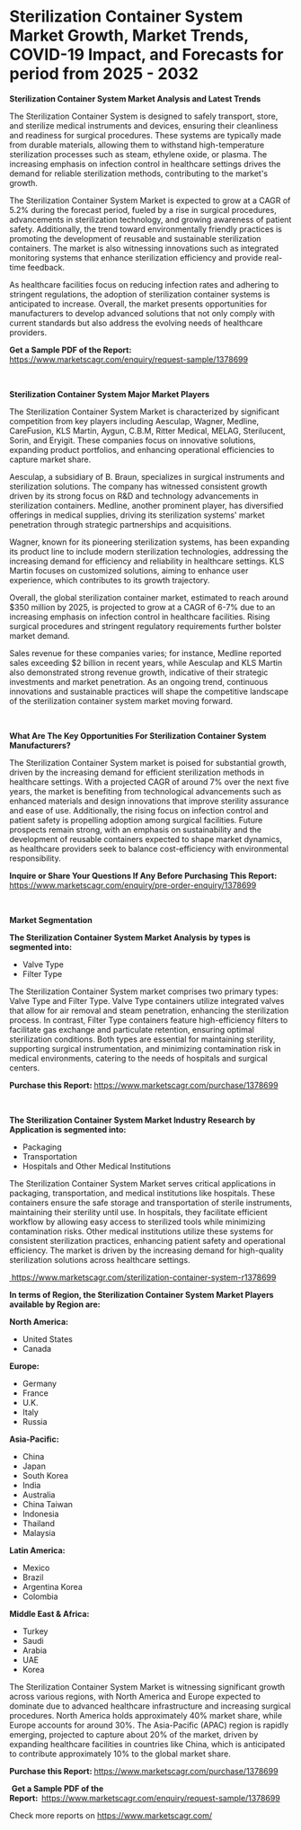 <p><h1>Sterilization Container System Market Growth, Market Trends, COVID-19 Impact, and Forecasts for period from 2025 - 2032</h1></p><p><strong>Sterilization Container System Market Analysis and Latest Trends</strong></p>
<p><p>The Sterilization Container System is designed to safely transport, store, and sterilize medical instruments and devices, ensuring their cleanliness and readiness for surgical procedures. These systems are typically made from durable materials, allowing them to withstand high-temperature sterilization processes such as steam, ethylene oxide, or plasma. The increasing emphasis on infection control in healthcare settings drives the demand for reliable sterilization methods, contributing to the market's growth.</p><p>The Sterilization Container System Market is expected to grow at a CAGR of 5.2% during the forecast period, fueled by a rise in surgical procedures, advancements in sterilization technology, and growing awareness of patient safety. Additionally, the trend toward environmentally friendly practices is promoting the development of reusable and sustainable sterilization containers. The market is also witnessing innovations such as integrated monitoring systems that enhance sterilization efficiency and provide real-time feedback.</p><p>As healthcare facilities focus on reducing infection rates and adhering to stringent regulations, the adoption of sterilization container systems is anticipated to increase. Overall, the market presents opportunities for manufacturers to develop advanced solutions that not only comply with current standards but also address the evolving needs of healthcare providers.</p></p>
<p><strong>Get a Sample PDF of the Report:&nbsp;</strong> <a href="https://www.marketscagr.com/enquiry/request-sample/1378699?utm_campaign=2306&utm_medium=2&utm_source=Github&utm_content=ia&utm_term=16022025&utm_id=sterilization-container-system">https://www.marketscagr.com/enquiry/request-sample/1378699</a></p>
<p>&nbsp;</p>
<p><strong>Sterilization Container System Major Market Players</strong></p>
<p><p>The Sterilization Container System Market is characterized by significant competition from key players including Aesculap, Wagner, Medline, CareFusion, KLS Martin, Aygun, C.B.M, Ritter Medical, MELAG, Sterilucent, Sorin, and Eryigit. These companies focus on innovative solutions, expanding product portfolios, and enhancing operational efficiencies to capture market share.</p><p>Aesculap, a subsidiary of B. Braun, specializes in surgical instruments and sterilization solutions. The company has witnessed consistent growth driven by its strong focus on R&D and technology advancements in sterilization containers. Medline, another prominent player, has diversified offerings in medical supplies, driving its sterilization systems' market penetration through strategic partnerships and acquisitions.</p><p>Wagner, known for its pioneering sterilization systems, has been expanding its product line to include modern sterilization technologies, addressing the increasing demand for efficiency and reliability in healthcare settings. KLS Martin focuses on customized solutions, aiming to enhance user experience, which contributes to its growth trajectory.</p><p>Overall, the global sterilization container market, estimated to reach around $350 million by 2025, is projected to grow at a CAGR of 6-7% due to an increasing emphasis on infection control in healthcare facilities. Rising surgical procedures and stringent regulatory requirements further bolster market demand.</p><p>Sales revenue for these companies varies; for instance, Medline reported sales exceeding $2 billion in recent years, while Aesculap and KLS Martin also demonstrated strong revenue growth, indicative of their strategic investments and market penetration. As an ongoing trend, continuous innovations and sustainable practices will shape the competitive landscape of the sterilization container system market moving forward.</p></p>
<p>&nbsp;</p>
<p><strong>What Are The Key Opportunities For Sterilization Container System Manufacturers?</strong></p>
<p><p>The Sterilization Container System market is poised for substantial growth, driven by the increasing demand for efficient sterilization methods in healthcare settings. With a projected CAGR of around 7% over the next five years, the market is benefiting from technological advancements such as enhanced materials and design innovations that improve sterility assurance and ease of use. Additionally, the rising focus on infection control and patient safety is propelling adoption among surgical facilities. Future prospects remain strong, with an emphasis on sustainability and the development of reusable containers expected to shape market dynamics, as healthcare providers seek to balance cost-efficiency with environmental responsibility.</p></p>
<p><strong>Inquire or Share Your Questions If Any Before Purchasing This Report:</strong> <a href="https://www.marketscagr.com/enquiry/pre-order-enquiry/1378699?utm_campaign=2306&utm_medium=2&utm_source=Github&utm_content=ia&utm_term=16022025&utm_id=sterilization-container-system">https://www.marketscagr.com/enquiry/pre-order-enquiry/1378699</a></p>
<p>&nbsp;</p>
<p><strong>Market Segmentation</strong></p>
<p><strong>The Sterilization Container System Market Analysis by types is segmented into:</strong></p>
<p><ul><li>Valve Type</li><li>Filter Type</li></ul></p>
<p><p>The Sterilization Container System market comprises two primary types: Valve Type and Filter Type. Valve Type containers utilize integrated valves that allow for air removal and steam penetration, enhancing the sterilization process. In contrast, Filter Type containers feature high-efficiency filters to facilitate gas exchange and particulate retention, ensuring optimal sterilization conditions. Both types are essential for maintaining sterility, supporting surgical instrumentation, and minimizing contamination risk in medical environments, catering to the needs of hospitals and surgical centers.</p></p>
<p><strong>Purchase this Report:&nbsp;</strong><a href="https://www.marketscagr.com/purchase/1378699?utm_campaign=2306&utm_medium=2&utm_source=Github&utm_content=ia&utm_term=16022025&utm_id=sterilization-container-system">https://www.marketscagr.com/purchase/1378699</a></p>
<p>&nbsp;</p>
<p><strong>The Sterilization Container System Market Industry Research by Application is segmented into:</strong></p>
<p><ul><li>Packaging</li><li>Transportation</li><li>Hospitals and Other Medical Institutions</li></ul></p>
<p><p>The Sterilization Container System Market serves critical applications in packaging, transportation, and medical institutions like hospitals. These containers ensure the safe storage and transportation of sterile instruments, maintaining their sterility until use. In hospitals, they facilitate efficient workflow by allowing easy access to sterilized tools while minimizing contamination risks. Other medical institutions utilize these systems for consistent sterilization practices, enhancing patient safety and operational efficiency. The market is driven by the increasing demand for high-quality sterilization solutions across healthcare settings.</p></p>
<p><a href="https://www.marketscagr.com/sterilization-container-system-r1378699?utm_campaign=2306&utm_medium=2&utm_source=Github&utm_content=ia&utm_term=16022025&utm_id=sterilization-container-system">&nbsp;https://www.marketscagr.com/sterilization-container-system-r1378699</a></p>
<p><strong>In terms of Region, the Sterilization Container System Market Players available by Region are:</strong></p>
<p>
    <p> <strong> North America: </strong>
        <ul>
            <li>United States</li>
            <li>Canada</li>
        </ul>
        </p> 
    <p> <strong> Europe: </strong>
        <ul>
            <li>Germany</li>
            <li>France</li>
            <li>U.K.</li>
            <li>Italy</li>
            <li>Russia</li>
        </ul>
        </p> 
    <p> <strong> Asia-Pacific: </strong>
        <ul>
            <li>China</li>
            <li>Japan</li>
            <li>South Korea</li>
            <li>India</li>
            <li>Australia</li>
            <li>China Taiwan</li>
            <li>Indonesia</li>
            <li>Thailand</li>
            <li>Malaysia</li>
        </ul>
        </p> 
    <p> <strong> Latin America: </strong>
        <ul>
            <li>Mexico</li>
            <li>Brazil</li>
            <li>Argentina Korea</li>
            <li>Colombia</li>
        </ul>
        </p> 
    <p> <strong> Middle East & Africa: </strong>
        <ul>
            <li>Turkey</li>
            <li>Saudi</li>
            <li>Arabia</li>
            <li>UAE</li>
            <li>Korea</li>
        </ul>
    </p>
    </p>
<p><p>The Sterilization Container System Market is witnessing significant growth across various regions, with North America and Europe expected to dominate due to advanced healthcare infrastructure and increasing surgical procedures. North America holds approximately 40% market share, while Europe accounts for around 30%. The Asia-Pacific (APAC) region is rapidly emerging, projected to capture about 20% of the market, driven by expanding healthcare facilities in countries like China, which is anticipated to contribute approximately 10% to the global market share.</p></p>
<p><strong>Purchase this Report: </strong><a href="https://www.marketscagr.com/purchase/1378699?utm_campaign=2306&utm_medium=2&utm_source=Github&utm_content=ia&utm_term=16022025&utm_id=sterilization-container-system">https://www.marketscagr.com/purchase/1378699</a></p>
<p>&nbsp;<strong>Get a Sample PDF of the Report:&nbsp;&nbsp;</strong><a href="https://www.marketscagr.com/enquiry/request-sample/1378699?utm_campaign=2306&utm_medium=2&utm_source=Github&utm_content=ia&utm_term=16022025&utm_id=sterilization-container-system">https://www.marketscagr.com/enquiry/request-sample/1378699</a></p>
<p><strong></strong></p>
<p>Check more reports on <a href="https://www.marketscagr.com/?utm_campaign=2306&utm_medium=2&utm_source=Github&utm_content=ia&utm_term=16022025&utm_id=sterilization-container-system">https://www.marketscagr.com/</a></p>